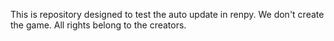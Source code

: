 This is repository designed to test the auto update in renpy.  We don't create the game. All rights belong to the creators.
